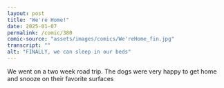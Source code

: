 ```yaml
---
layout: post
title: "We're Home!"
date: 2025-01-07
permalink: /comic/380
comic-source: "assets/images/comics/We'reHome_fin.jpg"
transcript: ""
alt: "FINALLY, we can sleep in our beds"
---
```

We went on a two week road trip. The dogs were very happy to get home and snooze on their favorite surfaces
